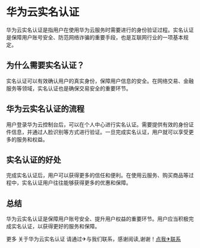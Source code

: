 # 华为云实名认证

华为云实名认证是指用户在使用华为云服务时需要进行的身份验证过程。实名认证是保障用户账号安全、防范网络诈骗的重要手段，也是互联网行业的一项基本规定。

## 为什么需要实名认证？

实名认证可以有效确认用户的真实身份，保障用户信息的安全。在网络交易、金融服务等领域，实名认证也是确保交易安全的重要环节。

## 华为云实名认证的流程

用户登录华为云控制台后，可以在个人中心进行实名认证。需要提供有效的身份证件信息，并通过人脸识别等方式进行验证。一旦完成实名认证，用户就可以享受更多的服务和权益。

## 实名认证的好处

完成实名认证后，用户可以获得更多的信任和便利。在使用云服务、购买商品等过程中，实名认证用户往往能够获得更多的优惠和保障。

## 总结

华为云实名认证是保障用户账号安全、提升用户权益的重要环节。用户应当积极完成实名认证，以获得更好的服务和保障。

更多 关于华为云实名认证 请通过✈与我们联系，感谢阅读,谢谢！[点我✈联系](https://www.k02.cc)